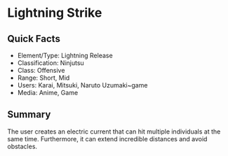 # Lightning Strike

## Quick Facts
- Element/Type: Lightning Release
- Classification: Ninjutsu
- Class: Offensive
- Range: Short, Mid
- Users: Karai, Mitsuki, Naruto Uzumaki~game
- Media: Anime, Game

## Summary
The user creates an electric current that can hit multiple individuals at the same time. Furthermore, it can extend incredible distances and avoid obstacles.
